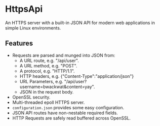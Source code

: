 # HttpsApi

An HTTPS server with a built-in JSON API for modern web applications in simple Linux environments.

## Features

* Requests are parsed and munged into JSON from:
  * A URL route, e.g. "/api/user".
  * A URL method, e.g. "POST".
  * A protocol, e.g. "HTTP/1.1".
  * HTTP headers, e.g. {"Content-Type":"application/json"}
  * URL Parameters, e.g. "/api/user?username=bwackwat&content=yay".
  * JSON in the request body.
* OpenSSL security.
* Multi-threaded epoll HTTPS server.
* ```configuration.json``` provides some easy configuration.
* JSON API routes have non-nestable required fields.
* HTTP Requests are safely read buffered across OpenSSL.
